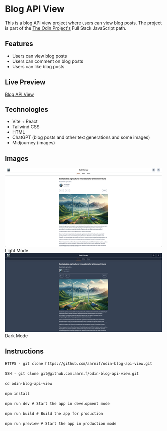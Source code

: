 # Blog API View

This is a blog API view project where users can view blog posts.
The project is part of the [The Odin Project's](https://www.theodinproject.com/) Full Stack JavaScript path.

## Features

- Users can view blog posts
- Users can comment on blog posts
- Users can like blog posts

## Live Preview

[Blog API View](https://aarnif.github.io/odin-blog-api-view/)

## Technologies

- Vite + React
- Tailwind CSS
- HTML
- ChatGPT (blog posts and other text generations and some images)
- Midjourney (images)

## Images

![Blog API View](/public/images/light-mode.png)
Light Mode
<br>
![Blog API View](/public/images/dark-mode.png)
Dark Mode

## Instructions

```
HTTPS - git clone https://github.com/aarnif/odin-blog-api-view.git

SSH - git clone git@github.com:aarnif/odin-blog-api-view.git

cd odin-blog-api-view

npm install

npm run dev # Start the app in development mode

npm run build # Build the app for production

npm run preview # Start the app in production mode
```
